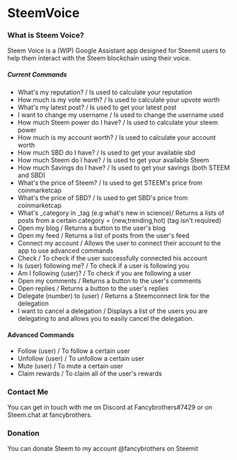# SteemVoice
### What is Steem Voice?
Steem Voice is a (WIP) Google Assistant app designed for Steemit users to help them interact with the Steem blockchain using their voice.
##### Current Commands
- What's my reputation? / Is used to calculate your reputation
- How much is my vote worth? / Is used to calculate your upvote worth
- What's my latest post? / Is used to get your latest post
- I want to change my username / Is used to change the username used
- How much Steem power do I have? / Is used to calculate your steem power
- How much is my account worth? / Is used to calculate your account worth
- How much SBD do I have? / Is used to get your available sbd
- How much Steem do I have? / Is used to get your available Steem
- How much Savings do I have? / Is used to get your savings (both STEEM and SBD)
- What's the price of Steem? / Is used to get STEEM's price from coinmarketcap
- What's the price of SBD? / Is used to get SBD's price from coinmarketcap
- What's _category in _tag (e.g what's new in science)/ Returns a lists of posts from a certain category = (new,trending,hot) (tag isn't required) 
- Open my blog / Returns a button to the user's blog
- Open my feed / Returns a list of posts from the user's feed
- Connect my account / Allows the user to connect their account to the app to use advanced commands
- Check / To check if the user successfully connected his account
- Is (user) following me? / To check if a user is following you
- Am I following (user)? / To check if you are following a user
- Open my comments / Returns a button to the user's comments
- Open replies / Returns a button to the user's replies
- Delegate (number) to (user) / Returns a Steemconnect link for the delegation
- I want to cancel a delegation / Displays a list of the users you are delegating to and allows you to easily cancel the delegation.
#### Advanced Commands
- Follow (user) / To follow a certain user
- Unfollow (user) / To unfollow a certain user
- Mute (user) / To mute a certain user
- Claim rewards / To claim all of the user's rewards
### Contact Me
You can get in touch with me on Discord  at Fancybrothers#7429 or on Steem.chat at fancybrothers.
### Donation
You can donate Steem to my account @fancybrothers on Steemit
